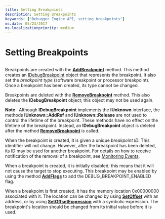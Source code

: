 ```yaml
---
title: Setting Breakpoints
description: Setting Breakpoints
keywords: ["Debugger Engine API, setting breakpoints"]
ms.date: 05/23/2017
ms.localizationpriority: medium
---
```


# Setting Breakpoints


## <span id="ddk_using_breakpoints_dbx"></span><span id="DDK_USING_BREAKPOINTS_DBX"></span>


Breakpoints are created with the [**AddBreakpoint**](/windows-hardware/drivers/ddi/dbgeng/nf-dbgeng-idebugcontrol3-addbreakpoint) method. This method creates an [IDebugBreakpoint](/windows-hardware/drivers/ddi/dbgeng/nn-dbgeng-idebugbreakpoint) object that represents the breakpoint. It also set the *breakpoint type* (software breakpoint or processor breakpoint). Once a breakpoint has been created, its type cannot be changed.

Breakpoints are deleted with the [**RemoveBreakpoint**](/windows-hardware/drivers/ddi/dbgeng/nf-dbgeng-idebugcontrol3-removebreakpoint) method. This also deletes the **IDebugBreakpoint** object; this object may not be used again.

**Note**   Although **IDebugBreakpoint** implements the **IUnknown** interface, the methods **IUnknown::AddRef** and **IUnknown::Release** are not used to control the lifetime of the breakpoint. These methods have no effect on the lifetime of the breakpoint. Instead, an **IDebugBreakpoint** object is deleted after the method [**RemoveBreakpoint**](/windows-hardware/drivers/ddi/dbgeng/nf-dbgeng-idebugcontrol3-removebreakpoint) is called.

 

When the breakpoint is created, it is given a unique *breakpoint ID*. This identifier will not change. However, after the breakpoint has been deleted, its ID may be used for another breakpoint. For details on how to receive notification of the removal of a breakpoint, see [Monitoring Events](monitoring-events.md).

When a breakpoint is created, it is initially disabled; this means that it will not cause the target to stop executing. This breakpoint may be enabled by using the method [**AddFlags**](/windows-hardware/drivers/ddi/dbgeng/nf-dbgeng-idebugbreakpoint2-addflags) to add the DEBUG\_BREAKPOINT\_ENABLED flag.

When a breakpoint is first created, it has the memory location 0x00000000 associated with it. The location can be changed by using [**SetOffset**](/windows-hardware/drivers/ddi/dbgeng/nf-dbgeng-idebugbreakpoint2-setoffset) with an address, or by using [**SetOffsetExpression**](/windows-hardware/drivers/ddi/dbgeng/nf-dbgeng-idebugbreakpoint2-setoffsetexpression) with a symbolic expression. The breakpoint's location should be changed from its initial value before it is used.

 

